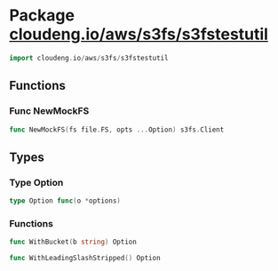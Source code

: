 # Package [cloudeng.io/aws/s3fs/s3fstestutil](https://pkg.go.dev/cloudeng.io/aws/s3fs/s3fstestutil?tab=doc)

```go
import cloudeng.io/aws/s3fs/s3fstestutil
```


## Functions
### Func NewMockFS
```go
func NewMockFS(fs file.FS, opts ...Option) s3fs.Client
```



## Types
### Type Option
```go
type Option func(o *options)
```

### Functions

```go
func WithBucket(b string) Option
```


```go
func WithLeadingSlashStripped() Option
```







